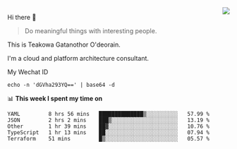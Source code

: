 <img align="right" src="https://github-readme-stats.vercel.app/api?username=Teakowa&show_icons=true&icon_color=2f80ed&text_color=718096&bg_color=ffffff&hide_title=true" />

Hi there 👋

> Do meaningful things with interesting people.

This is Teakowa Gatanothor O'deorain.

I'm a cloud and platform architecture consultant.

My Wechat ID

```
echo -n 'dGVha293YQ==' | base64 -d
```

📊 **This week I spent my time on**
<!--START_SECTION:waka-->
```text
YAML         8 hrs 56 mins   ██████████████▒░░░░░░░░░░   57.99 % 
JSON         2 hrs 2 mins    ███▒░░░░░░░░░░░░░░░░░░░░░   13.19 % 
Other        1 hr 39 mins    ██▓░░░░░░░░░░░░░░░░░░░░░░   10.76 % 
TypeScript   1 hr 13 mins    ██░░░░░░░░░░░░░░░░░░░░░░░   07.94 % 
Terraform    51 mins         █▒░░░░░░░░░░░░░░░░░░░░░░░   05.57 % 
```
<!--END_SECTION:waka-->
